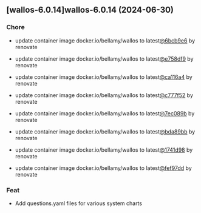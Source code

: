 

## [wallos-6.0.14]wallos-6.0.14 (2024-06-30)

### Chore



- update container image docker.io/bellamy/wallos to latest[@6bcb9e6](https://github.com/6bcb9e6) by renovate

- update container image docker.io/bellamy/wallos to latest[@e758df9](https://github.com/e758df9) by renovate

- update container image docker.io/bellamy/wallos to latest[@ca116a4](https://github.com/ca116a4) by renovate

- update container image docker.io/bellamy/wallos to latest[@c777f52](https://github.com/c777f52) by renovate

- update container image docker.io/bellamy/wallos to latest[@7ec089b](https://github.com/7ec089b) by renovate

- update container image docker.io/bellamy/wallos to latest[@bda89bb](https://github.com/bda89bb) by renovate

- update container image docker.io/bellamy/wallos to latest[@1741d98](https://github.com/1741d98) by renovate

- update container image docker.io/bellamy/wallos to latest[@fef97dd](https://github.com/fef97dd) by renovate

### Feat



- Add questions.yaml files for various system charts
